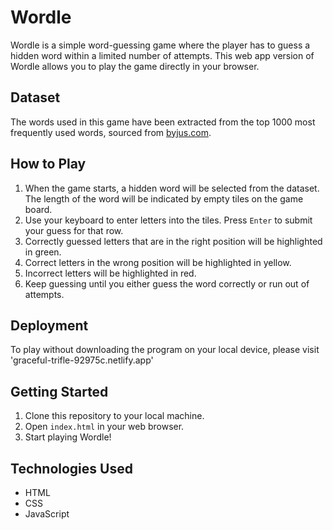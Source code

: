 # Wordle

Wordle is a simple word-guessing game where the player has to guess a hidden word within a limited number of attempts. This web app version of Wordle allows you to play the game directly in your browser.

## Dataset

The words used in this game have been extracted from the top 1000 most frequently used words, sourced from [byjus.com](https://byjus.com).

## How to Play

1. When the game starts, a hidden word will be selected from the dataset. The length of the word will be indicated by empty tiles on the game board.
2. Use your keyboard to enter letters into the tiles. Press `Enter` to submit your guess for that row.
3. Correctly guessed letters that are in the right position will be highlighted in green.
4. Correct letters in the wrong position will be highlighted in yellow.
5. Incorrect letters will be highlighted in red.
6. Keep guessing until you either guess the word correctly or run out of attempts.

## Deployment

To play without downloading the program on your local device, please visit 'graceful-trifle-92975c.netlify.app'

## Getting Started

1. Clone this repository to your local machine.
2. Open `index.html` in your web browser.
3. Start playing Wordle!

## Technologies Used

- HTML
- CSS
- JavaScript
